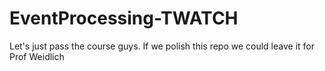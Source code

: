 # EventProcessing-TWATCH
Let's just pass the course guys. If we polish this repo we could leave it for Prof Weidlich
